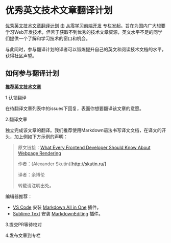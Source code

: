 # 优秀英文技术文章翻译计划

[优秀英文技术文章翻译计划](https://github.com/discountry/wait-for-translate) 由 [从零学习前端开发](https://zhuanlan.zhihu.com/icode) 专栏发起。旨在为国内广大想要学习Web开发技术，但苦于获取不到优秀的技术文章资源，英文水平不足的同学们提供一个了解和学习技术的窗口和机会。

与此同时，参与翻译计划的译者可以锻炼提升自己的英文和阅读技术文档的水平，获得社区声望。

## 如何参与翻译计划

**[推荐英文技术文章](https://github.com/discountry/wait-for-translate/issues/new?title=文章推荐)**

1.认领翻译

在待翻译文章列表中的issues下回复，表面你想要翻译该文章的意愿。

2.翻译文章

独立完成该文章的翻译。我们推荐使用Markdown语法书写译文文档，在译文的开头，加上例如下方示例的声明：

> 原文链接：[What Every Frontend Developer Should Know About Webpage Rendering](http://frontendbabel.info/articles/webpage-rendering-101/)
> 
> 作者：(Alexander Skutin)[http://skutin.ru/]
> 
> 译者：余博伦
>
> 转载请注明出处。

编辑器推荐：

* [VS Code](https://code.visualstudio.com/) 安装 [Markdown All in One](https://marketplace.visualstudio.com/items?itemName=yzhang.markdown-all-in-one) 插件。
* [Sublime Text](https://www.sublimetext.com/) 安装 [Markdown​Editing](https://packagecontrol.io/packages/MarkdownEditing) 插件。

3.提交PR等待校对



4.发布文章到专栏



